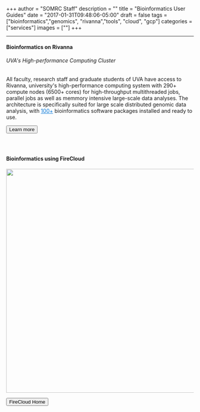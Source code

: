 +++
author = "SOMRC Staff"
description = ""
title = "Bioinformatics User Guides"
date = "2017-01-31T09:48:06-05:00"
draft = false
tags = ["bioinformatics","genomics", "rivanna","tools", "cloud", "gcp"]
categories = ["services"]
images = [""]
+++


<hr size=1 />

<div class="card">
  <div class="card-block">
    <h4 class="card-title">Bioinformatics on Rivanna</h4>
    <h6 class="card-subtitle mb-2 text-muted">UVA's High-performance Computing Cluster</h6>
    <p class="card-text">
        All faculty, research staff and graduate students of UVA have access to Rivanna, university's high-performance computing system with 290+ compute nodes (6500+ cores) for high-throughput multithreaded jobs, parallel jobs as well as memmory intensive large-scale data analyses. The architecture is specifically suited for large scale distributed genomic data analysis, with <a href="https://arcs.virginia.edu/software-list" style="color:#0275d8";>100+</a> bioinformatics software packages installed and ready to use.   
    </p>
        <a href="/userinfo/bioinfo-on-rivanna/" class="card-link"><button class="btn  btn-primary">Learn more</button></a>
  </div>
</div>

<div style="height:40px;"></div>

<div class="card">
  <div class="card-block">
    <h4 class="card-title">Bioinformatics using FireCloud</h4>
    <p class="card-text">
    <img src="/images/firecloud.svg" width="600">
	</p>
        <a href="https://software.broadinstitute.org/firecloud/" class="card-link" target="_blank"><button class="btn  btn-primary">FireCloud Home</button></a><br\>
  </div>
</div>

<div style="height:40px;"></div>


